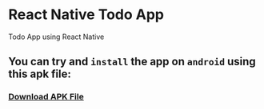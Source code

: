 # React Native Todo App
Todo App using React Native

## You can try and `install` the app on `android` using this apk file:
### [Download APK File](https://drive.google.com/file/d/1QrZAuY0PvG_iiIHSZkTOUtmk6eeL5pmL/view?usp=sharing)
